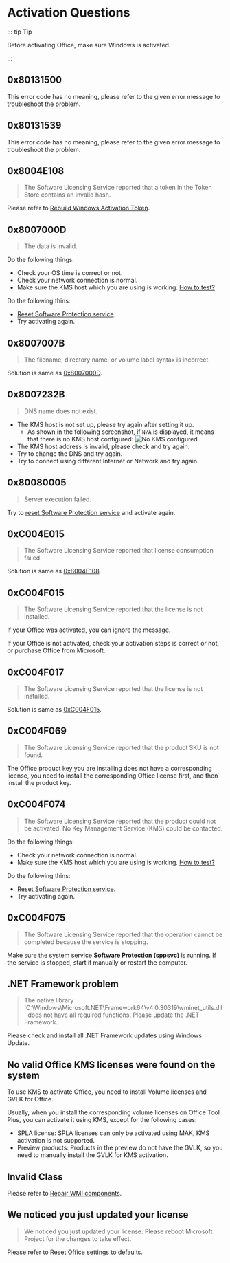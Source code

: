 # Activation Questions

::: tip Tip

Before activating Office, make sure Windows is activated.

:::

## 0x80131500

This error code has no meaning, please refer to the given error message to troubleshoot the problem.

## 0x80131539

This error code has no meaning, please refer to the given error message to troubleshoot the problem.

## 0x8004E108

> The Software Licensing Service reported that a token in the Token Store contains an invalid hash.

Please refer to [Rebuild Windows Activation Token](/usage/toolbox/windows.md#rebuild-windows-activation-token).

## 0x8007000D

> The data is invalid.

Do the following things:

- Check your OS time is correct or not.
- Check your network connection is normal.
- Make sure the KMS host which you are using is working. [How to test?](/usage/toolbox/general.md#test-kms-host-reachability)

Do the following thins:

- [Reset Software Protection service](/usage/toolbox/windows.md#reset-software-protection-service).
- Try activating again.

## 0x8007007B

> The filename, directory name, or volume label syntax is incorrect.

Solution is same as [0x8007000D](activation.md#_0x8007000d).

## 0x8007232B

> DNS name does not exist.

- The KMS host is not set up, please try again after setting it up.
  - As shown in the following screenshot, if `N/A` is displayed, it means that there is no KMS host configured:
  ![No KMS configured](/images/en-us/activation/no-kms-configured.webp)
- The KMS host address is invalid, please check and try again.
- Try to change the DNS and try again.
- Try to connect using different Internet or Network and try again.

## 0x80080005

> Server execution failed.

Try to [reset Software Protection service](/usage/toolbox/windows.md#reset-software-protection-service) and activate again.

## 0xC004E015

> The Software Licensing Service reported that license consumption failed.

Solution is same as [0x8004E108](activation.md#_0x8004e108).

## 0xC004F015

> The Software Licensing Service reported that the license is not installed.

If your Office was activated, you can ignore the message.

If your Office is not activated, check your activation steps is correct or not, or purchase Office from Microsoft.

## 0xC004F017

> The Software Licensing Service reported that the license is not installed.

Solution is same as [0xC004F015](activation.md#_0xc004f015).

## 0xC004F069

> The Software Licensing Service reported that the product SKU is not found.

The Office product key you are installing does not have a corresponding license, you need to install the corresponding Office license first, and then install the product key.

## 0xC004F074

> The Software Licensing Service reported that the product could not be activated. No Key Management Service (KMS) could be contacted.

Do the following things:

- Check your network connection is normal.
- Make sure the KMS host which you are using is working. [How to test?](/usage/toolbox/general.md#test-kms-host-reachability)

Do the following thins:

- [Reset Software Protection service](/usage/toolbox/windows.md#reset-software-protection-service).
- Try activating again.

## 0xC004F075

> The Software Licensing Service reported that the operation cannot be completed because the service is stopping.

Make sure the system service **Software Protection (sppsvc)** is running. If the service is stopped, start it manually or restart the computer.

## .NET Framework problem

> The native library 'C:\Windows\Microsoft.NET\Framework64\v4.0.30319\wminet_utils.dll' does not have all required functions. Please update the .NET Framework.

Please check and install all .NET Framework updates using Windows Update.

## No valid Office KMS licenses were found on the system

To use KMS to activate Office, you need to install Volume licenses and GVLK for Office.

Usually, when you install the corresponding volume licenses on Office Tool Plus, you can activate it using KMS, except for the following cases:

- SPLA license: SPLA licenses can only be activated using MAK, KMS activation is not supported.
- Preview products: Products in the preview do not have the GVLK, so you need to manually install the GVLK for KMS activation.

## Invalid Class

Please refer to [Repair WMI components](/usage/toolbox/windows.md#repair-wmi-components).

## We noticed you just updated your license

> We noticed you just updated your license. Please reboot Microsoft Project for the changes to take effect.

Please refer to [Reset Office settings to defaults](/usage/toolbox/office.md#reset-office-settings-to-defaults).
